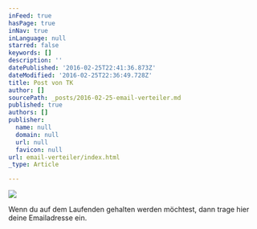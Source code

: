 ```yaml
---
inFeed: true
hasPage: true
inNav: true
inLanguage: null
starred: false
keywords: []
description: ''
datePublished: '2016-02-25T22:41:36.873Z'
dateModified: '2016-02-25T22:36:49.728Z'
title: Post von TK
author: []
sourcePath: _posts/2016-02-25-email-verteiler.md
published: true
authors: []
publisher:
  name: null
  domain: null
  url: null
  favicon: null
url: email-verteiler/index.html
_type: Article

---
```

![](https://s3-us-west-2.amazonaws.com/the-grid-img/p/8b871ec0d54bda9a078056c6765522c3f97654e8.jpg)

Wenn du auf dem Laufenden gehalten werden möchtest, dann trage hier deine Emailadresse ein.